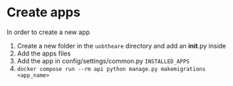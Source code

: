 # Create apps

In order to create a new app

1. Create a new folder in the `uobtheare` directory and add an __init__.py inside
2. Add the apps files
3. Add the app in config/settings/common.py `INSTALLED_APPS`
4. `docker compose run --rm api python manage.py makemigrations <app_name>`
